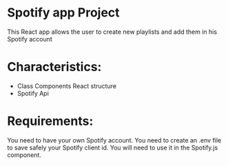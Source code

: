 # Spotify app Project
This React app allows the user to create new playlists and add them in his Spotify account
# Characteristics:
- Class Components React structure
- Spotify Api 

# Requirements:
You need to have your own Spotify account. 
You need to create an .env file to save safely your Spotify client id. You will need to use it in the Spotify.js component.

